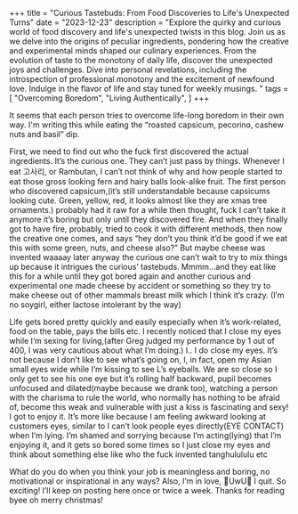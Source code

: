 +++
title = "Curious Tastebuds: From Food Discoveries to Life's Unexpected Turns"
date = "2023-12-23"
description = "Explore the quirky and curious world of food discovery and life's unexpected twists in this blog. Join us as we delve into the origins of peculiar ingredients, pondering how the creative and experimental minds shaped our culinary experiences. From the evolution of taste to the monotony of daily life, discover the unexpected joys and challenges. Dive into personal revelations, including the introspection of professional monotony and the excitement of newfound love. Indulge in the flavor of life and stay tuned for weekly musings. "
tags = [
    "Overcoming Boredom",
    "Living Authentically",
]
+++

It seems that each person tries to overcome life-long boredom in their own way. I'm writing this while eating the “roasted capsicum, pecorino, cashew nuts and basil” dip.

First, we need to find out who the fuck first discovered the actual ingredients. It’s the curious one. They can’t just pass by things. Whenever I eat 고사리, or Rambutan, I can’t not think of why and how people started to eat those gross looking fern and hairy balls look-alike fruit. The first person who discovered capsicum,(it’s still understandable because capsicums looking cute. Green, yellow, red, it looks almost like they are xmas tree ornaments.) probably had it raw for a while then thought, fuck I can’t take it anymore it’s boring but only until they discovered fire. And when they finally got to have fire, probably, tried to cook it with different methods, then now the creative one comes, and says “hey don’t you think it’d be good if we eat this with some green, nuts, and cheese also?” But maybe cheese was invented waaaay later anyway the curious one can’t wait to try to mix things up because it intrigues the curious’ tastebuds. Mmmm...and they eat like this for a while until they got bored again and another curious and experimental one made cheese by accident or something so they try to make cheese out of other mammals breast milk which I think it’s crazy. (I’m no soygirl, either lactose intolerant by the way)

Life gets bored pretty quickly and easily especially when it’s work-related, food on the table, pays the bills etc. I recently noticed that I close my eyes while I’m sexing for living,(after Greg judged my performance by 1 out of 400, I was very cautious about what I’m doing.) I.. I do close my eyes. It’s not because I don’t like to see what’s going on, I, in fact, open my Asian small eyes wide while I’m kissing to see L’s eyeballs. We are so close so I only get to see his one eye but it’s rolling half backward, pupil becomes unfocused and dilated(maybe because we drank too), watching a person with the charisma to rule the world, who normally has nothing to be afraid of, become this weak and vulnerable with just a kiss is fascinating and sexy! I got to enjoy it. It’s more like because I am feeling awkward looking at customers eyes, similar to I can’t look people eyes directly(EYE CONTACT) when I’m lying. I’m shamed and sorrying because I’m acting(lying) that I’m enjoying it, and it gets so bored some times so I just close my eyes and think about something else like who the fuck invented tanghulululu etc

What do you do when you think your job is meaningless and boring, no motivational or inspirational in any ways? Also, I’m in love, 🧡UwU💚 I quit. So exciting! I’ll keep on posting here once or twice a week. Thanks for reading byee oh merry christmas!

